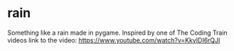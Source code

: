 # rain
Something like a rain made in pygame. Inspired by one of The Coding Train videos
link to the video: https://www.youtube.com/watch?v=KkyIDI6rQJI
